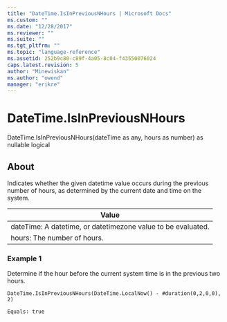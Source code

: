 ```yaml
---
title: "DateTime.IsInPreviousNHours | Microsoft Docs"
ms.custom: ""
ms.date: "12/28/2017"
ms.reviewer: ""
ms.suite: ""
ms.tgt_pltfrm: ""
ms.topic: "language-reference"
ms.assetid: 252b9c80-c89f-4a05-8c04-f43550076024
caps.latest.revision: 5
author: "Minewiskan"
ms.author: "owend"
manager: "erikre"
---
```

# DateTime.IsInPreviousNHours
DateTime.IsInPreviousNHours(dateTime as any, hours as number) as nullable logical  
  
## About  
Indicates whether the given datetime value occurs during the previous number of hours, as determined by the current date and time on the system.  
  
|Value|  
|---------|  
|dateTime: A datetime, or datetimezone value to be evaluated.|  
|hours: The number of hours.|  
  
### Example 1  
Determine if the hour before the current system time is in the previous two hours.  
  
```  
DateTime.IsInPreviousNHours(DateTime.LocalNow() - #duration(0,2,0,0), 2)  
```  
  
```  
Equals: true  
```  
